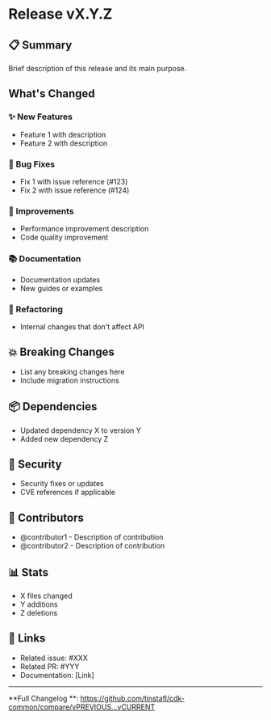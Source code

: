 # Release vX.Y.Z

## 📋 Summary

Brief description of this release and its main purpose.

## What's Changed

### ✨ New Features

- Feature 1 with description
- Feature 2 with description

### 🐛 Bug Fixes

- Fix 1 with issue reference (#123)
- Fix 2 with issue reference (#124)

### 🔧 Improvements

- Performance improvement description
- Code quality improvement

### 📚 Documentation

- Documentation updates
- New guides or examples

### 🔨 Refactoring

- Internal changes that don't affect API

## 💥 Breaking Changes

- List any breaking changes here
- Include migration instructions

## 📦 Dependencies

- Updated dependency X to version Y
- Added new dependency Z

## 🔐 Security

- Security fixes or updates
- CVE references if applicable

## 🙏 Contributors

- @contributor1 - Description of contribution
- @contributor2 - Description of contribution

## 📊 Stats

- X files changed
- Y additions
- Z deletions

## 🔗 Links

- Related issue: #XXX
- Related PR: #YYY
- Documentation: [Link]

---

**Full Changelog
**: https://github.com/tinstafl/cdk-common/compare/vPREVIOUS...vCURRENT
